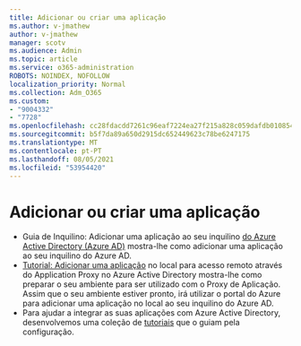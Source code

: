 ```yaml
---
title: Adicionar ou criar uma aplicação
ms.author: v-jmathew
author: v-jmathew
manager: scotv
ms.audience: Admin
ms.topic: article
ms.service: o365-administration
ROBOTS: NOINDEX, NOFOLLOW
localization_priority: Normal
ms.collection: Adm_O365
ms.custom:
- "9004332"
- "7728"
ms.openlocfilehash: cc28fdacdd7261c96eaf7224ea27f215a828c059dafdb01085434d06551c6e0b
ms.sourcegitcommit: b5f7da89a650d2915dc652449623c78be6247175
ms.translationtype: MT
ms.contentlocale: pt-PT
ms.lasthandoff: 08/05/2021
ms.locfileid: "53954420"
---
```

# <a name="adding-or-creating-an-application"></a>Adicionar ou criar uma aplicação

- Guia de Inquilino: Adicionar uma aplicação ao seu inquilino [do Azure Active Directory (Azure AD)](https://docs.microsoft.com/azure/active-directory/manage-apps/add-application-portal) mostra-lhe como adicionar uma aplicação ao seu inquilino do Azure AD.
- [Tutorial: Adicionar uma aplicação](https://docs.microsoft.com/azure/active-directory/manage-apps/application-proxy-add-on-premises-application) no local para acesso remoto através do Application Proxy no Azure Active Directory mostra-lhe como preparar o seu ambiente para ser utilizado com o Proxy de Aplicação. Assim que o seu ambiente estiver pronto, irá utilizar o portal do Azure para adicionar uma aplicação no local ao seu inquilino do Azure AD.
- Para ajudar a integrar as suas aplicações com Azure Active Directory, desenvolvemos uma coleção de [tutoriais](https://docs.microsoft.com/azure/active-directory/saas-apps/tutorial-list) que o guiam pela configuração.
